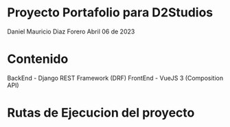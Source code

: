 # Proyecto Portafolio para D2Studios
Daniel Mauricio Diaz Forero
Abril 06 de 2023

# Contenido
BackEnd - Django REST Framework (DRF)
FrontEnd - VueJS 3 (Composition API)

# Rutas de Ejecucion del proyecto